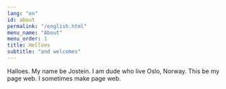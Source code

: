 ```yaml
---
lang: "en"
id: about
permalink: "/english.html"
menu_name: "About"
menu_order: 1
title: Helloes
subtitle: "and welcomes"
---
```


Halloes. My name be Jostein. I am dude who live Oslo, Norway. This be my page web. I sometimes make page web.

